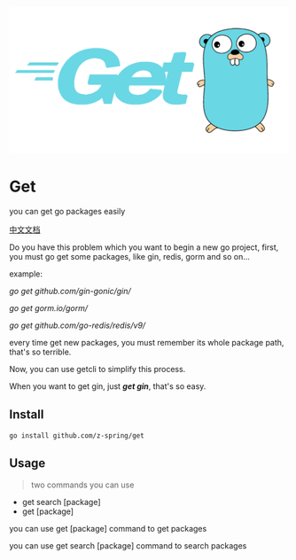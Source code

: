 ![img.png](img.png)
# Get

you can get go packages easily

[中文文档]()

Do you have this problem which you want to begin a new go project, first,
you must go get some packages, like gin, redis, gorm and so on...

example:

*go get github.com/gin-gonic/gin/*  <p>
*go get gorm.io/gorm/*  <p>
*go get github.com/go-redis/redis/v9/*  <p>
every time get new packages, you must remember its whole package path,
that's so terrible. <p>

Now, you can use getcli to simplify this process.   <p>
When you want to get gin, just ***get gin***, that's so easy.


## Install
```bash
go install github.com/z-spring/get
```
## Usage
> two commands you can use
* get search [package]
* get [package]

you can use get [package] command to get  packages  <p>
you can use get search [package] command to search  packages
